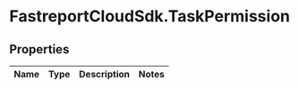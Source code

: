 # FastreportCloudSdk.TaskPermission

## Properties

Name | Type | Description | Notes
------------ | ------------- | ------------- | -------------


